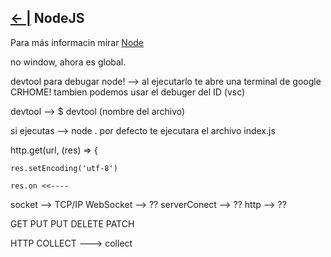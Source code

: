 ## [← |](https://github.com/VGamezz19/skylab-boot-notes/blob/master/semana06/)   NodeJS



Para más informacin mirar [Node](https://nodejs.org/en/docs/)



no window, ahora es global.

devtool para debugar node! --> al ejecutarlo te abre una terminal de google CRHOME! tambien podemos usar el debuger del ID (vsc)

devtool --> $ devtool (nombre del archivo)


si ejecutas --> node . por defecto te ejecutara el archivo index.js



http.get(url, (res) => {

    res.setEncoding('utf-8')

    res.on <<----

socket --> TCP/IP
WebSocket --> ??
serverConect --> ??
http --> ??

GET
PUT
PUT
DELETE
PATCH

HTTP COLLECT ---> collect